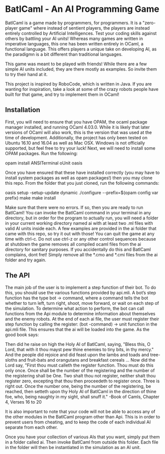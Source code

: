 
BatlCaml - An AI Programming Game
=================================
BatlCaml is a game made by programmers, for programmers. It is a "zero-player game" where instead of sentient players, the players are instead entirely controlled by Artificial Intelligences. Test your coding skills against others by battling your AI units! Whereas many games are written in imperative languages, this one has been written entirely in OCaml, a functional language. This offers players a unique take on developing AI, as the paradigmn is a bit different than traditional languages. 

This game was meant to be played with friends! While there are a few simple AI units included, they are there mostly as examples. So invite them to try their hand at it.

This project is inspired by RoboCode, which is written in Java. If you are wanting for inspiration, take a look at some of the crazy robots people have built for that game, and try to implement them in OCaml!

Installation
------------
First, you will need to ensure that you have OPAM, the ocaml package manager installed, and running OCaml 4.03.0. While it is likely that later versions of OCaml will also work, this is the version that was used at the time of development. Additionally, the project has only been tested on Ubuntu 16.10 and 16.04 as well as Mac OSX. Windows is not officially supported, but feel free to try your luck!
Next, we will need to install some OPAM packages. Run the following:

opam install ANSITerminal oUnit oasis

Once you have ensured that these have installed correctly (you may have to install system packages as well as opam packages!) then you may clone this repo. From the folder that you just cloned, run the following commands:

oasis setup -setup-update dynamic
./configure --prefix=$(opam config var prefix)
make
make install

Make sure that there were no errors. If so, then you are ready to run BatlCaml! You can invoke the BatlCaml command in your terminal in any directory, but in order for the program to actually run, you will need a folder in your current working directory named ai with at least two .ml files with valid AI units inside each. A few examples are provided in the ai folder that came with this repo, so try it out with those!
You can quit the game at any time with ctrl-c. Do not use ctrl-z or any other control sequences because at shutdown the game removes all compiled ocaml files from the ai directory for sanitary purposes. If you accidentally do this and BatlCaml complains, dont fret! Simply remove all the *.cmo and *.cmi files from the ai folder and try again.

The API
-------
The main job of the user is to implement a step function of their bot. To do this, you should use the various functions provided by api.mli. A bot’s step function has the type bot -> command, where a command tells the bot whether to turn left, turn right, shoot, move forward, or wait on each step of the simulation. To determine what action to perform, the bot can call functions from the Api module to determine information about themselves and the enemy robots. At the end of each ai file, the user must register their step function by calling the register: (bot -command) -> unit function in the api.mli file. This ensures that the ai will be loaded into the game. As the good book says:

Then did he raise on high the Holy AI of BatlCaml, saying, "Bless this, O Lord, that with it thou mayst pew thine enemies to tiny bits, in thy mercy." And the people did rejoice and did feast upon the lambs and toads and tree-sloths and fruit-bats and orangutans and breakfast cereals ... Now did the Lord say, "First thou must calleth the register function. Thou must do this only once. Once shall be the number of the registering and the number of the registering shall be One. Two shalt thou not register, neither shalt thou register zero, excepting that thou then proceedeth to register once. Three is right out. Once the number one, being the number of the registering, be reached, then setteth upon thy Holy AI of BatlCaml in the direction of thine foe, who, being naughty in my sight, shall snuff it." -Book of Camls, Chapter 4, Verses 16 to 20

It is also important to note that your code will not be able to access any of the other modules in the BatlCaml program other than Api. This is in order to prevent users from cheating, and to keep the code of each individual AI separate from each other.

Once you have your collection of various AIs that you want, simply put them in a folder called ai. Then invoke BatlCaml from outside this folder. Each file in the folder will then be instantiated in the simulation as an AI unit.
